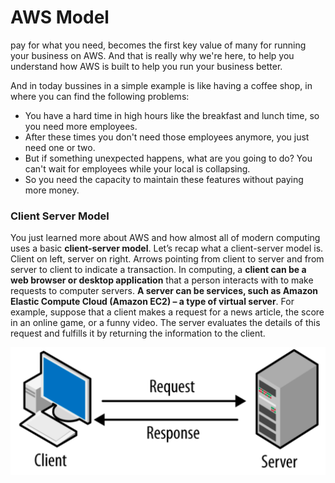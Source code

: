 # AWS Model 

pay for what you need, becomes the first key value of many for running your business on AWS. And that is really why we're here, to help you understand how AWS is built to help you run your business better.

And in today bussines in a simple example is like having a coffee shop, in where you can find the following problems:

* You have a hard time in high hours like the breakfast and lunch time, so you need more employees.
* After these times you don't need those employees anymore, you just need one or two.
* But if something unexpected happens, what are you going to do? You can't wait for employees while your local is collapsing.
* So you need the capacity to maintain these features without paying more money.


### Client Server Model

You just learned more about AWS and how almost all of modern computing uses a basic **client-server model**. Let’s recap what a client-server model is. Client on left, server on right. Arrows pointing from client to
server and from server to client to indicate a transaction.
In computing, a **client can be a web browser or desktop application** that a person interacts
with to make requests to computer servers. **A server can be services, such as Amazon Elastic Compute Cloud (Amazon EC2) – a type of virtual server**.  For example, suppose that a client makes a request for a news article, the score in an online
game, or  a funny video. The server evaluates the details of this request and fulfills it by returning the 
information to the client.

<img src="../assets/client-server.png">